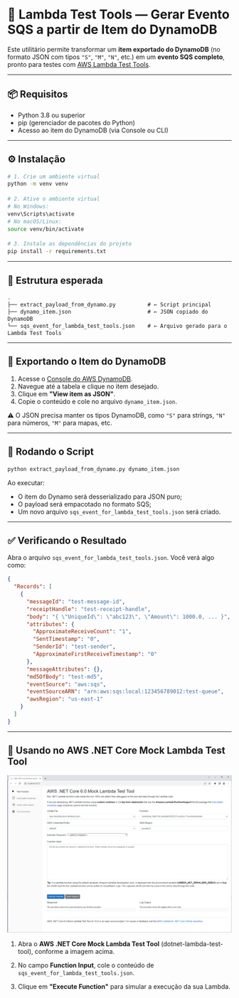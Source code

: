 # 🧪 Lambda Test Tools — Gerar Evento SQS a partir de Item do DynamoDB

Este utilitário permite transformar um **item exportado do DynamoDB** (no formato JSON com tipos `"S"`, `"M"`, `"N"`, etc.) em um **evento SQS completo**, pronto para testes com [AWS Lambda Test Tools](https://github.com/aws/aws-lambda-dotnet/tree/master/Tools/LambdaTestTool).

---

## 📦 Requisitos

- Python 3.8 ou superior
- pip (gerenciador de pacotes do Python)
- Acesso ao item do DynamoDB (via Console ou CLI)

---

## ⚙️ Instalação

```bash
# 1. Crie um ambiente virtual
python -m venv venv

# 2. Ative o ambiente virtual
# No Windows:
venv\Scripts\activate
# No macOS/Linux:
source venv/bin/activate

# 3. Instale as dependências do projeto
pip install -r requirements.txt
```

---

## 📁 Estrutura esperada

```
.
├── extract_payload_from_dynamo.py          # ← Script principal
├── dynamo_item.json                        # ← JSON copiado do DynamoDB
└── sqs_event_for_lambda_test_tools.json    # ← Arquivo gerado para o Lambda Test Tools
```

---

## 📝 Exportando o Item do DynamoDB

1. Acesse o [Console do AWS DynamoDB](https://console.aws.amazon.com/dynamodb/).
2. Navegue até a tabela e clique no item desejado.
3. Clique em **"View item as JSON"**.
4. Copie o conteúdo e cole no arquivo `dynamo_item.json`.

⚠️ O JSON precisa manter os tipos DynamoDB, como `"S"` para strings, `"N"` para números, `"M"` para mapas, etc.

---

## 🚀 Rodando o Script

```bash
python extract_payload_from_dynamo.py dynamo_item.json
```

Ao executar:

- O item do Dynamo será desserializado para JSON puro;
- O payload será empacotado no formato SQS;
- Um novo arquivo `sqs_event_for_lambda_test_tools.json` será criado.

---

## ✅ Verificando o Resultado

Abra o arquivo `sqs_event_for_lambda_test_tools.json`. Você verá algo como:

```json
{
  "Records": [
    {
      "messageId": "test-message-id",
      "receiptHandle": "test-receipt-handle",
      "body": "{ \"UniqueId\": \"abc123\", \"Amount\": 1000.0, ... }",
      "attributes": {
        "ApproximateReceiveCount": "1",
        "SentTimestamp": "0",
        "SenderId": "test-sender",
        "ApproximateFirstReceiveTimestamp": "0"
      },
      "messageAttributes": {},
      "md5OfBody": "test-md5",
      "eventSource": "aws:sqs",
      "eventSourceARN": "arn:aws:sqs:local:123456789012:test-queue",
      "awsRegion": "us-east-1"
    }
  ]
}
```

---

## 🧪 Usando no AWS .NET Core Mock Lambda Test Tool

![AWS .NET Core Mock Lambda Test Tool](https://raw.githubusercontent.com/aws/aws-lambda-dotnet/refs/heads/master/Tools/LambdaTestTool/Resources/TestHarness.png)

1. Abra o **AWS .NET Core Mock Lambda Test Tool** (dotnet-lambda-test-tool), conforme a imagem acima.

2. No campo **Function Input**, cole o conteúdo de `sqs_event_for_lambda_test_tools.json`.

3. Clique em **"Execute Function"** para simular a execução da sua Lambda.
